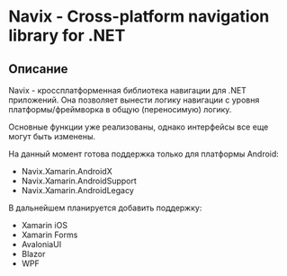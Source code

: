 # Navix - Cross-platform navigation library for .NET

## Описание
Navix - кроссплатформенная библиотека навигации для .NET приложений.
Она позволяет вынести логику навигации с уровня платформы/фреймворка
в общую (переносимую) логику.

Основные функции уже реализованы, однако интерфейсы все еще могут быть изменены.

На данный момент готова поддержка только для платформы Android:
- Navix.Xamarin.AndroidX
- Navix.Xamarin.AndroidSupport
- Navix.Xamarin.AndroidLegacy

В дальнейшем планируется добавить поддержку:
- Xamarin iOS
- Xamarin Forms
- AvaloniaUI
- Blazor
- WPF